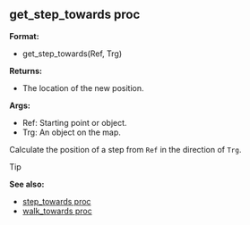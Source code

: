 ## get_step_towards proc

**Format:**
+   get_step_towards(Ref, Trg)
<!-- -->
**Returns:**
+   The location of the new position.
<!-- -->
**Args:**
+   Ref: Starting point or object.
+   Trg: An object on the map.


Calculate the position of a step from `Ref` in the direction of
`Trg`.

> [!TIP] 
> **See also:**
> +   [step_towards proc](/ref/proc/step_towards.md) 
> +   [walk_towards proc](/ref/proc/walk_towards.md) <!-- -->